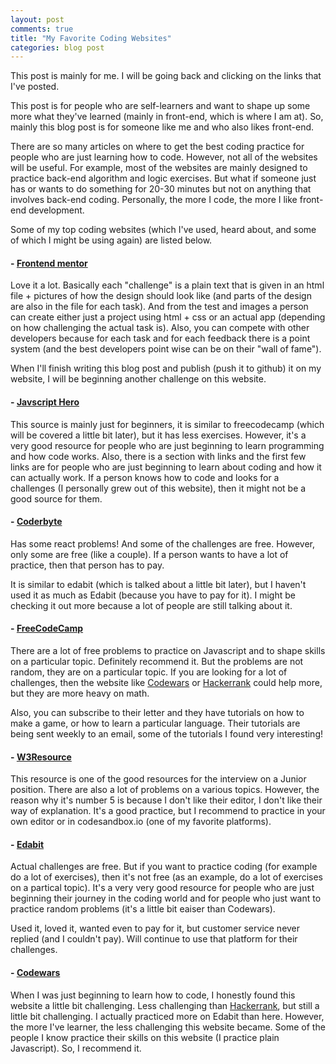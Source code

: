 ```yaml
---
layout: post
comments: true
title: "My Favorite Coding Websites"
categories: blog post
---
```


This post is mainly for me. I will be going back and clicking on the links that I've posted.

This post is for people who are self-learners and want to shape up some more what they've learned (mainly in front-end, which is where I am at). So, mainly this blog post is for someone like me and who also likes front-end.

There are so many articles on where to get the best coding practice for people who are just learning how to code. However, not all of the websites will be useful. For example, most of the websites are mainly designed to practice back-end algorithm and logic exercises. But what if someone just has or wants to do something for 20-30 minutes but not on anything that involves back-end coding. Personally, the more I code, the more I like front-end development.

Some of my top coding websites (which I've used, heard about, and some of which I might be using again) are listed below.

#### - [Frontend mentor](https://www.frontendmentor.io/)

Love it a lot. Basically each "challenge" is a plain text that is given in an html file + pictures of how the design should look like (and parts of the design are also in the file for each task). And from the test and images a person can create either just a project using html + css or an actual app (depending on how challenging the actual task is). Also, you can compete with other developers because for each task and for each feedback there is a point system (and the best developers point wise can be on their "wall of fame").

When I'll finish writing this blog post and publish (push it to github) it on my website, I will be beginning another challenge on this website.

#### - [Javscript Hero](https://www.jshero.net/en/home.html)

This source is mainly just for beginners, it is similar to freecodecamp (which will be covered a little bit later), but it has less exercises. However, it's a very good resource for people who are just beginning to learn programming and how code works. Also, there is a section with links and the first few links are for people who are just beginning to learn about coding and how it can actually work. If a person knows how to code and looks for a challenges (I personally grew out of this website), then it might not be a good source for them.

#### - [Coderbyte](https://coderbyte.com/)

Has some react problems! And some of the challenges are free. However, only some are free (like a couple). If a person wants to have a lot of practice, then that person has to pay.

It is similar to edabit (which is talked about a little bit later), but I haven't used it as much as Edabit (because you have to pay for it). I might be checking it out more because a lot of people are still talking about it.

#### - [FreeCodeCamp](https://www.freecodecamp.org/)

There are a lot of free problems to practice on Javascript and to shape skills on a particular topic. Definitely recommend it. But the problems are not random, they are on a particular topic. If you are looking for a lot of challenges, then the website like [Codewars](https://www.codewars.com/dashboard) or [Hackerrank](https://www.hackerrank.com/) could help more, but they are more heavy on math.

Also, you can subscribe to their letter and they have tutorials on how to make a game, or how to learn a particular language. Their tutorials are being sent weekly to an email, some of the tutorials I found very interesting!

#### - [W3Resource](https://www.w3resource.com/)

This resource is one of the good resources for the interview on a Junior position. There are also a lot of problems on a various topics. However, the reason why it's number 5 is because I don't like their editor, I don't like their way of explanation. It's a good practice, but I recommend to practice in your own editor or in codesandbox.io (one of my favorite platforms).

#### - [Edabit](https://edabit.com/challenges)

Actual challenges are free. But if you want to practice coding (for example do a lot of exercises), then it's not free (as an example, do a lot of exercises on a partical topic). It's a very very good resource for people who are just beginning their journey in the coding world and for people who just want to practice random problems (it's a little bit eaiser than Codewars).

Used it, loved it, wanted even to pay for it, but customer service never replied (and I couldn't pay). Will continue to use that platform for their challenges.

#### - [Codewars](https://www.codewars.com/dashboard)

When I was just beginning to learn how to code, I honestly found this website a little bit challenging. Less challenging than [Hackerrank](https://www.hackerrank.com/), but still a little bit challenging. I actually practiced more on Edabit than here. However, the more I've learner, the less challenging this website became. Some of the people I know practice their skills on this website (I practice plain Javascript). So, I recommend it.
